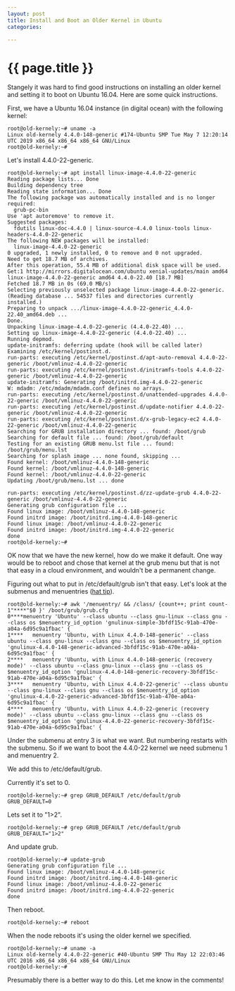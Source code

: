 ```yaml
---
layout: post
title: Install and Boot an Older Kernel in Ubuntu
categories:

---
```


# {{ page.title }}

Stangely it was hard to find good instructions on installing an older kernel and setting it to boot on Ubuntu 16.04. Here are some quick instructions.

First, we have a Ubuntu 16.04 instance (in digital ocean) with the following kernel:

```
root@old-kernely:~# uname -a
Linux old-kernely 4.4.0-148-generic #174-Ubuntu SMP Tue May 7 12:20:14 UTC 2019 x86_64 x86_64 x86_64 GNU/Linux
root@old-kernely:~# 
```

Let's install 4.4.0-22-generic.

```
root@old-kernely:~# apt install linux-image-4.4.0-22-generic
Reading package lists... Done
Building dependency tree       
Reading state information... Done
The following package was automatically installed and is no longer required:
  grub-pc-bin
Use 'apt autoremove' to remove it.
Suggested packages:
  fdutils linux-doc-4.4.0 | linux-source-4.4.0 linux-tools linux-headers-4.4.0-22-generic
The following NEW packages will be installed:
  linux-image-4.4.0-22-generic
0 upgraded, 1 newly installed, 0 to remove and 0 not upgraded.
Need to get 18.7 MB of archives.
After this operation, 55.4 MB of additional disk space will be used.
Get:1 http://mirrors.digitalocean.com/ubuntu xenial-updates/main amd64 linux-image-4.4.0-22-generic amd64 4.4.0-22.40 [18.7 MB]
Fetched 18.7 MB in 0s (69.0 MB/s)                 
Selecting previously unselected package linux-image-4.4.0-22-generic.
(Reading database ... 54537 files and directories currently installed.)
Preparing to unpack .../linux-image-4.4.0-22-generic_4.4.0-22.40_amd64.deb ...
Done.
Unpacking linux-image-4.4.0-22-generic (4.4.0-22.40) ...
Setting up linux-image-4.4.0-22-generic (4.4.0-22.40) ...
Running depmod.
update-initramfs: deferring update (hook will be called later)
Examining /etc/kernel/postinst.d.
run-parts: executing /etc/kernel/postinst.d/apt-auto-removal 4.4.0-22-generic /boot/vmlinuz-4.4.0-22-generic
run-parts: executing /etc/kernel/postinst.d/initramfs-tools 4.4.0-22-generic /boot/vmlinuz-4.4.0-22-generic
update-initramfs: Generating /boot/initrd.img-4.4.0-22-generic
W: mdadm: /etc/mdadm/mdadm.conf defines no arrays.
run-parts: executing /etc/kernel/postinst.d/unattended-upgrades 4.4.0-22-generic /boot/vmlinuz-4.4.0-22-generic
run-parts: executing /etc/kernel/postinst.d/update-notifier 4.4.0-22-generic /boot/vmlinuz-4.4.0-22-generic
run-parts: executing /etc/kernel/postinst.d/x-grub-legacy-ec2 4.4.0-22-generic /boot/vmlinuz-4.4.0-22-generic
Searching for GRUB installation directory ... found: /boot/grub
Searching for default file ... found: /boot/grub/default
Testing for an existing GRUB menu.lst file ... found: /boot/grub/menu.lst
Searching for splash image ... none found, skipping ...
Found kernel: /boot/vmlinuz-4.4.0-148-generic
Found kernel: /boot/vmlinuz-4.4.0-148-generic
Found kernel: /boot/vmlinuz-4.4.0-22-generic
Updating /boot/grub/menu.lst ... done

run-parts: executing /etc/kernel/postinst.d/zz-update-grub 4.4.0-22-generic /boot/vmlinuz-4.4.0-22-generic
Generating grub configuration file ...
Found linux image: /boot/vmlinuz-4.4.0-148-generic
Found initrd image: /boot/initrd.img-4.4.0-148-generic
Found linux image: /boot/vmlinuz-4.4.0-22-generic
Found initrd image: /boot/initrd.img-4.4.0-22-generic
done
root@old-kernely:~# 
```

OK now that we have the new kernel, how do we make it default. One way would be to reboot and chose that kernel at the grub menu but that is not that easy in a cloud environment, and wouldn't be a permanent change.

Figuring out what to put in /etc/default/grub isn't that easy. Let's look at the submenus and menuentries ([hat tip](https://unix.stackexchange.com/questions/198003/set-default-kernel-in-grub)).

```
root@old-kernely:~# awk '/menuentry/ && /class/ {count++; print count-1"****"$0 }' /boot/grub/grub.cfg                                            
0****menuentry 'Ubuntu' --class ubuntu --class gnu-linux --class gnu --class os $menuentry_id_option 'gnulinux-simple-3bfdf15c-91ab-470e-a04a-6d95c9a1fbac' {
1****	menuentry 'Ubuntu, with Linux 4.4.0-148-generic' --class ubuntu --class gnu-linux --class gnu --class os $menuentry_id_option 'gnulinux-4.4.0-148-generic-advanced-3bfdf15c-91ab-470e-a04a-6d95c9a1fbac' {
2****	menuentry 'Ubuntu, with Linux 4.4.0-148-generic (recovery mode)' --class ubuntu --class gnu-linux --class gnu --class os $menuentry_id_option 'gnulinux-4.4.0-148-generic-recovery-3bfdf15c-91ab-470e-a04a-6d95c9a1fbac' {
3****	menuentry 'Ubuntu, with Linux 4.4.0-22-generic' --class ubuntu --class gnu-linux --class gnu --class os $menuentry_id_option 'gnulinux-4.4.0-22-generic-advanced-3bfdf15c-91ab-470e-a04a-6d95c9a1fbac' {
4****	menuentry 'Ubuntu, with Linux 4.4.0-22-generic (recovery mode)' --class ubuntu --class gnu-linux --class gnu --class os $menuentry_id_option 'gnulinux-4.4.0-22-generic-recovery-3bfdf15c-91ab-470e-a04a-6d95c9a1fbac' {
```

Under the submenu at entry 3 is what we want. But numbering restarts with the submenu. So if we want to boot the 4.4.0-22 kernel we need submenu 1 and menuentry 2.

We add this to /etc/default/grub.

Currently it's set to 0.

```
root@old-kernely:~# grep GRUB_DEFAULT /etc/default/grub
GRUB_DEFAULT=0
```

Lets set it to "1>2".

```
root@old-kernely:~# grep GRUB_DEFAULT /etc/default/grub
GRUB_DEFAULT="1>2"
```

And update grub.

```
root@old-kernely:~# update-grub
Generating grub configuration file ...
Found linux image: /boot/vmlinuz-4.4.0-148-generic
Found initrd image: /boot/initrd.img-4.4.0-148-generic
Found linux image: /boot/vmlinuz-4.4.0-22-generic
Found initrd image: /boot/initrd.img-4.4.0-22-generic
done
```

Then reboot.

```
root@old-kernely:~# reboot
```

When the node reboots it's using the older kernel we specified.

```
root@old-kernely:~# uname -a
Linux old-kernely 4.4.0-22-generic #40-Ubuntu SMP Thu May 12 22:03:46 UTC 2016 x86_64 x86_64 x86_64 GNU/Linux
root@old-kernely:~# 
```

Presumably there is a better way to do this. Let me know in the comments!
